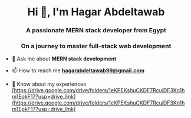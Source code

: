 <h1 align="center">Hi 👋, I'm Hagar Abdeltawab</h1>
<h3 align="center">A passionate MERN stack developer from Egypt</h3>
<h3 align="center">On a journey to master full-stack web development</h3>

- 💬 Ask me about **MERN stack development**

- 📫 How to reach me **hagarabdeltawab99@gmail.com**

- 📄 Know about my experiences [https://drive.google.com/drive/folders/1eKPEKshuCKDF7RcuiDF3Kn1hm1EpkF17?usp=drive_link](https://drive.google.com/drive/folders/1eKPEKshuCKDF7RcuiDF3Kn1hm1EpkF17?usp=drive_link)
